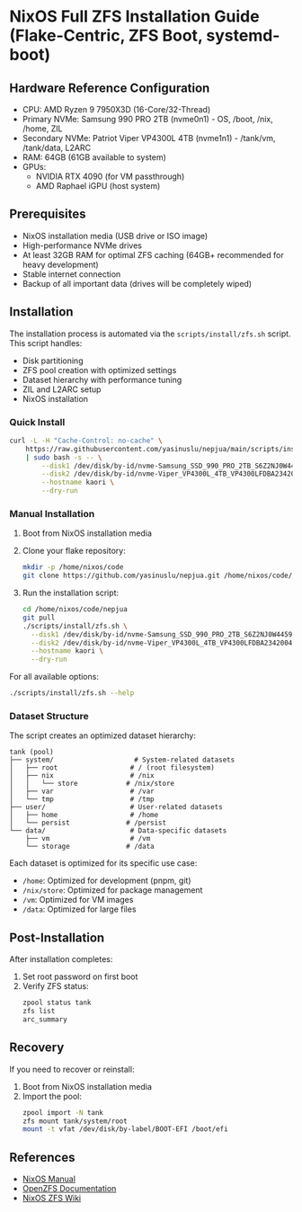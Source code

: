 # NixOS Full ZFS Installation Guide (Flake-Centric, ZFS Boot, systemd-boot)

## Hardware Reference Configuration

- CPU: AMD Ryzen 9 7950X3D (16-Core/32-Thread)
- Primary NVMe: Samsung 990 PRO 2TB (nvme0n1) - OS, /boot, /nix, /home, ZIL
- Secondary NVMe: Patriot Viper VP4300L 4TB (nvme1n1) - /tank/vm, /tank/data,
  L2ARC
- RAM: 64GB (61GB available to system)
- GPUs:
  - NVIDIA RTX 4090 (for VM passthrough)
  - AMD Raphael iGPU (host system)

## Prerequisites

- NixOS installation media (USB drive or ISO image)
- High-performance NVMe drives
- At least 32GB RAM for optimal ZFS caching (64GB+ recommended for heavy
  development)
- Stable internet connection
- Backup of all important data (drives will be completely wiped)

## Installation

The installation process is automated via the `scripts/install/zfs.sh` script.
This script handles:

- Disk partitioning
- ZFS pool creation with optimized settings
- Dataset hierarchy with performance tuning
- ZIL and L2ARC setup
- NixOS installation

### Quick Install

```bash
curl -L -H "Cache-Control: no-cache" \
    https://raw.githubusercontent.com/yasinuslu/nepjua/main/scripts/install/zfs.sh \
    | sudo bash -s -- \
        --disk1 /dev/disk/by-id/nvme-Samsung_SSD_990_PRO_2TB_S6Z2NJ0W445911J \
        --disk2 /dev/disk/by-id/nvme-Viper_VP4300L_4TB_VP4300LFDBA234200458 \
        --hostname kaori \
        --dry-run
```

### Manual Installation

1. Boot from NixOS installation media

2. Clone your flake repository:
   ```bash
   mkdir -p /home/nixos/code
   git clone https://github.com/yasinuslu/nepjua.git /home/nixos/code/nepjua
   ```

3. Run the installation script:
   ```bash
   cd /home/nixos/code/nepjua
   git pull
   ./scripts/install/zfs.sh \
     --disk1 /dev/disk/by-id/nvme-Samsung_SSD_990_PRO_2TB_S6Z2NJ0W445911J \
     --disk2 /dev/disk/by-id/nvme-Viper_VP4300L_4TB_VP4300LFDBA234200458 \
     --hostname kaori \
     --dry-run
   ```

For all available options:

```bash
./scripts/install/zfs.sh --help
```

### Dataset Structure

The script creates an optimized dataset hierarchy:

```plaintext
tank (pool)
├── system/                    # System-related datasets
│   ├── root                  # / (root filesystem)
│   ├── nix                   # /nix
│   │   └── store            # /nix/store
│   ├── var                   # /var
│   └── tmp                   # /tmp
├── user/                     # User-related datasets
│   ├── home                  # /home
│   └── persist              # /persist
└── data/                     # Data-specific datasets
    ├── vm                    # /vm
    └── storage              # /data
```

Each dataset is optimized for its specific use case:

- `/home`: Optimized for development (pnpm, git)
- `/nix/store`: Optimized for package management
- `/vm`: Optimized for VM images
- `/data`: Optimized for large files

## Post-Installation

After installation completes:

1. Set root password on first boot
2. Verify ZFS status:
   ```bash
   zpool status tank
   zfs list
   arc_summary
   ```

## Recovery

If you need to recover or reinstall:

1. Boot from NixOS installation media
2. Import the pool:
   ```bash
   zpool import -N tank
   zfs mount tank/system/root
   mount -t vfat /dev/disk/by-label/BOOT-EFI /boot/efi
   ```

## References

- [NixOS Manual](https://nixos.org/manual/nixos/stable/)
- [OpenZFS Documentation](https://openzfs.github.io/openzfs-docs/)
- [NixOS ZFS Wiki](https://nixos.wiki/wiki/ZFS)
